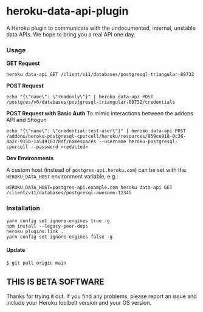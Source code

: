 # heroku-data-api-plugin

A Heroku plugin to communicate with the undocumented, internal, unstable
data APIs. We hope to bring you a real API one day.

### Usage

**GET Request**
```
heroku data-api GET /client/v11/databases/postgresql-triangular-89732
```

**POST Request**
```
echo "{\"name\": \"readonly\"}" | heroku data-api POST /postgres/v0/databases/postgresql-triangular-89732/credentials
```

**POST Request with Basic Auth**
To mimic interactions between the addons API and Shogun
```
echo "{\"name\": \"credential:test-user\"}" | heroku data-api POST /addons/heroku-postgresql-cpurcell/heroku/resources/959ce918-0c36-4a2c-915b-1a54910178df/namespaces --username heroku-postgresql-cpurcell --password <redacted>
```

**Dev Environments**

A custom host (instead of `postgres-api.heroku.com`) can be set with the
`HEROKU_DATA_HOST` environment variable, e.g.:

`HEROKU_DATA_HOST=postgres-api.example.com heroku data-api GET /client/v11/databases/postgresql-awesome-12345`

### Installation

```shell
yarn config set ignore-engines true -g
npm install --legacy-peer-deps
heroku plugins:link .
yarn config set ignore-engines false -g
```


#### Update

```bash
$ git pull origin main
```

## THIS IS BETA SOFTWARE

Thanks for trying it out. If you find any problems, please report an
issue and include your Heroku toolbelt version and your OS version.
